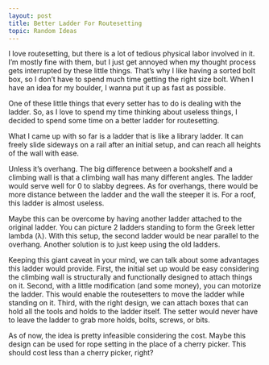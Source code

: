 ```yaml
---
layout: post
title: Better Ladder For Routesetting
topic: Random Ideas
---
```


I love routesetting, but there is a lot of tedious physical labor involved in it.
I’m mostly fine with them, but I just get annoyed when my thought process gets interrupted by these little things.
That’s why I like having a sorted bolt box, so I don’t have to spend much time getting the right size bolt.
When I have an idea for my boulder, I wanna put it up as fast as possible.

One of these little things that every setter has to do is dealing with the ladder.
So, as I love to spend my time thinking about useless things, I decided to spend some time on a better ladder for routesetting.

What I came up with so far is a ladder that is like a library ladder.
It can freely slide sideways on a rail after an initial setup, and can reach all heights of the wall with ease.

Unless it’s overhang.
The big difference between a bookshelf and a climbing wall is that a climbing wall has many different angles.
The ladder would serve well for 0 to slabby degrees.
As for overhangs, there would be more distance between the ladder and the wall the steeper it is.
For a roof, this ladder is almost useless.

Maybe this can be overcome by having another ladder attached to the original ladder.
You can picture 2 ladders standing to form the Greek letter lambda (&lambda;).
With this setup, the second ladder would be near parallel to the overhang.
Another solution is to just keep using the old ladders.

Keeping this giant caveat in your mind, we can talk about some advantages this ladder would provide.
First, the initial set up would be easy considering the climbing wall is structurally and functionally designed to attach things on it.
Second, with a little modification (and some money), you can motorize the ladder.
This would enable the routesetters to move the ladder while standing on it.
Third, with the right design, we can attach boxes that can hold all the tools and holds to the ladder itself.
The setter would never have to leave the ladder to grab more holds, bolts, screws, or bits.

As of now, the idea is pretty infeasible considering the cost.
Maybe this design can be used for rope setting in the place of a cherry picker.
This should cost less than a cherry picker, right?
